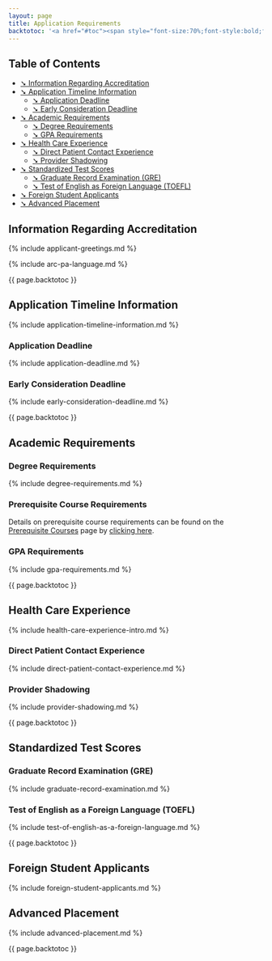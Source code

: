```yaml
---
layout: page
title: Application Requirements
backtotoc: '<a href="#toc"><span style="font-size:70%;font-style:bold;float:right;margin-top:-10px;margin-right:-8px;">back to top</span></a>'
---
```


<h2 id="toc">Table of Contents</h2>

<ul class="table-of-contents">
<li><a href="#information-regarding-accreditation">➘ Information Regarding Accreditation</a></li>
<li><a href="#application-timeline-information">➘ Application Timeline Information</a>
    <ul>
    <li><a href="#application-deadline">➘ Application Deadline</a></li>
    <li><a href="#early-consideration-deadline">➘ Early Consideration Deadline</a></li>
    </ul>
</li>
<li><a href="#academic-requirements">➘ Academic Requirements</a>
    <ul>
    <li><a href="#degree-requirements">➘ Degree Requirements</a></li>
    <li><a href="#gpa-requirements">➘ GPA Requirements</a></li>
    </ul>
</li>
<li><a href="#health-care-experience">➘ Health Care Experience</a>
    <ul>
    <li><a href="#direct-patient-contact-experience">➘ Direct Patient Contact Experience</a></li>
    <li><a href="#provider-shadowing">➘ Provider Shadowing</a></li>
    </ul>
</li>
<li><a href="#standardized-test-scores">➘ Standardized Test Scores</a><br />
    <ul>
    <li><a href="#graduate-record-examination-gre">➘ Graduate Record Examination (GRE)</a></li>
    <li><a href="#test-of-english-as-a-foreign-language-toefl">➘ Test of English as Foreign Language (TOEFL)</a></li>
    </ul>
</li>
<li><a href="#foreign-student-applicants">➘ Foreign Student Applicants</a></li>
<li><a href="#advanced-placement">➘ Advanced Placement</a></li>
</ul>

## Information Regarding Accreditation 

{% include applicant-greetings.md %}

{% include arc-pa-language.md %}

{{ page.backtotoc }}

## Application Timeline Information

{% include application-timeline-information.md %}

### Application Deadline

{% include application-deadline.md %}

### Early Consideration Deadline

{% include early-consideration-deadline.md %}

{{ page.backtotoc }}

## Academic Requirements

### Degree Requirements

{% include degree-requirements.md %}

### Prerequisite Course Requirements

Details on prerequisite course requirements can be found on the [Prerequisite Courses](/admissions/prerequisite-courses) page by [clicking here](/admissions/prerequisite-courses). 

### GPA Requirements

{% include gpa-requirements.md %}

{{ page.backtotoc }}

## Health Care Experience

{% include health-care-experience-intro.md %}

### Direct Patient Contact Experience

{% include direct-patient-contact-experience.md %}

### Provider Shadowing

{% include provider-shadowing.md %}

{{ page.backtotoc }}

## Standardized Test Scores

### Graduate Record Examination (GRE) 

{% include graduate-record-examination.md %}

### Test of English as a Foreign Language (TOEFL)

{% include test-of-english-as-a-foreign-language.md %}

{{ page.backtotoc }}

## Foreign Student Applicants  

{% include foreign-student-applicants.md %}

## Advanced Placement

{% include advanced-placement.md %}

{{ page.backtotoc }}